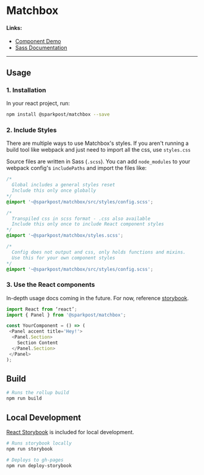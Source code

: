 # Matchbox

#### Links:
- [Component Demo](https://sparkpost.github.io/matchbox/)
- [Sass Documentation](src/styles/README.md)

---

## Usage
### 1. Installation

In your react project, run:
```bash
npm install @sparkpost/matchbox --save
```

### 2. Include Styles
There are multiple ways to use Matchbox's styles. If you aren't running a build tool like webpack and just need to import all the css, use `styles.css`

Source files are written in Sass (`.scss`). You can add `node_modules` to your webpack config's `includePaths` and import the files like:
```css
/*
  Global includes a general styles reset
  Include this only once globally
*/
@import '~@sparkpost/matchbox/src/styles/config.scss';

/*
  Transpiled css in scss format - .css also available
  Include this only once to include React component styles
*/
@import '~@sparkpost/matchbox/styles.scss';

/*
  Config does not output and css, only holds functions and mixins.
  Use this for your own component styles
*/
@import '~@sparkpost/matchbox/src/styles/config.scss';
```

### 3. Use the React components
In-depth usage docs coming in the future. For now, reference [storybook](https://sparkpost.github.io/matchbox/).
```js
import React from ‘react’;
import { Panel } from '@sparkpost/matchbox';

const YourComponent = () => (
 <Panel accent title='Hey!'>
  <Panel.Section>
    Section Content
  </Panel.Section>
 </Panel>
);
```

## Build
```bash
# Runs the rollup build
npm run build
```

## Local Development
[React Storybook](https://github.com/storybooks/storybook) is included for local development.
```bash
# Runs storybook locally
npm run storybook

# Deploys to gh-pages
npm run deploy-storybook
```

